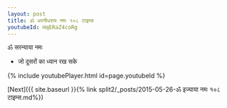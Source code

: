 ```yaml
---
layout: post
title: ॐ धरनीधराय नमः १०८ टाइम्स
youtubeId: HqERaZ4coRg
---
```

 
 
 ॐ सरन्याया नमः  
 
 -  जो दूसरों का ध्यान रख सके 
 
  
 
  
 
 
 
 
 
 


{% include youtubePlayer.html id=page.youtubeId %}
 
[Next]({{ site.baseurl }}{% link  split2/_posts/2015-05-26-ॐ इज्याया नमः १०८ टाइम्स.md%})
 
